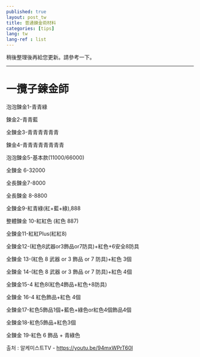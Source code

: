 ```yaml
---
published: true
layout: post_tw
title: 普通鍊金術材料
categories: [tips]
lang: tw
lang-ref : list
---
```

稍後整理後再給您更新。請參考一下。


***


# 一攬子鍊金師


泡泡鍊金1-青青綠


鍊金2-青青藍


全鍊金3-青青青青青青


鍊金4-青青青青青青青青


泡泡鍊金5-基本款(11000/66000)


全鍊金 6-32000


全長鍊金7-8000


全長鍊金 8-8800


全鍊金9-紅青綠(紅+藍+綠),888


整體鍊金 10-紅紅色 (紅色 887)


全鍊金11-紅紅Plus(紅紅8)


全鍊金12-(紅色8武器or3飾品or7防具)+紅色+6安全8防具


全鍊金 13-(紅色 8 武器 or 3 飾品 or 7 防具)+紅色 3個


全鍊金 14-(紅色 8 武器 or 3 飾品 or 7 防具)+紅色 4個


全鍊金15-4 紅色8(紅色4飾品+紅色+8防具)


全鍊金 16-4 紅色飾品+紅色 4個


全鍊金17-紅色5飾品1個+藍色+綠色or紅色4個飾品4個


全鍊金18-紅色5飾品+紅色3個


全鍊金 19-紅色 6 飾品 + 青綠色


출처 : 알케미스트TV - https://youtu.be/94mxWPrT60I